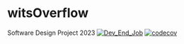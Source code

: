 # witsOverflow
Software Design Project 2023
[![Dev_End_Job](https://circleci.com/gh/NotJordanZA/witsOverflow?branch=circleCITest.svg?style=svg)](https://app.circleci.com/pipelines/github/NotJordanZA/witsOverflow)
[![codecov](https://codecov.io/gh/NotJordanZA/witsOverflow/branch/circleCITest/graph/badge.svg?token=W47KEURE0X)](https://codecov.io/gh/NotJordanZA/witsOverflow)
